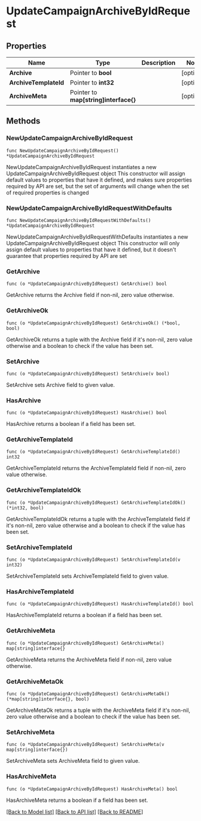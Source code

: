 # UpdateCampaignArchiveByIdRequest

## Properties

Name | Type | Description | Notes
------------ | ------------- | ------------- | -------------
**Archive** | Pointer to **bool** |  | [optional] 
**ArchiveTemplateId** | Pointer to **int32** |  | [optional] 
**ArchiveMeta** | Pointer to **map[string]interface{}** |  | [optional] 

## Methods

### NewUpdateCampaignArchiveByIdRequest

`func NewUpdateCampaignArchiveByIdRequest() *UpdateCampaignArchiveByIdRequest`

NewUpdateCampaignArchiveByIdRequest instantiates a new UpdateCampaignArchiveByIdRequest object
This constructor will assign default values to properties that have it defined,
and makes sure properties required by API are set, but the set of arguments
will change when the set of required properties is changed

### NewUpdateCampaignArchiveByIdRequestWithDefaults

`func NewUpdateCampaignArchiveByIdRequestWithDefaults() *UpdateCampaignArchiveByIdRequest`

NewUpdateCampaignArchiveByIdRequestWithDefaults instantiates a new UpdateCampaignArchiveByIdRequest object
This constructor will only assign default values to properties that have it defined,
but it doesn't guarantee that properties required by API are set

### GetArchive

`func (o *UpdateCampaignArchiveByIdRequest) GetArchive() bool`

GetArchive returns the Archive field if non-nil, zero value otherwise.

### GetArchiveOk

`func (o *UpdateCampaignArchiveByIdRequest) GetArchiveOk() (*bool, bool)`

GetArchiveOk returns a tuple with the Archive field if it's non-nil, zero value otherwise
and a boolean to check if the value has been set.

### SetArchive

`func (o *UpdateCampaignArchiveByIdRequest) SetArchive(v bool)`

SetArchive sets Archive field to given value.

### HasArchive

`func (o *UpdateCampaignArchiveByIdRequest) HasArchive() bool`

HasArchive returns a boolean if a field has been set.

### GetArchiveTemplateId

`func (o *UpdateCampaignArchiveByIdRequest) GetArchiveTemplateId() int32`

GetArchiveTemplateId returns the ArchiveTemplateId field if non-nil, zero value otherwise.

### GetArchiveTemplateIdOk

`func (o *UpdateCampaignArchiveByIdRequest) GetArchiveTemplateIdOk() (*int32, bool)`

GetArchiveTemplateIdOk returns a tuple with the ArchiveTemplateId field if it's non-nil, zero value otherwise
and a boolean to check if the value has been set.

### SetArchiveTemplateId

`func (o *UpdateCampaignArchiveByIdRequest) SetArchiveTemplateId(v int32)`

SetArchiveTemplateId sets ArchiveTemplateId field to given value.

### HasArchiveTemplateId

`func (o *UpdateCampaignArchiveByIdRequest) HasArchiveTemplateId() bool`

HasArchiveTemplateId returns a boolean if a field has been set.

### GetArchiveMeta

`func (o *UpdateCampaignArchiveByIdRequest) GetArchiveMeta() map[string]interface{}`

GetArchiveMeta returns the ArchiveMeta field if non-nil, zero value otherwise.

### GetArchiveMetaOk

`func (o *UpdateCampaignArchiveByIdRequest) GetArchiveMetaOk() (*map[string]interface{}, bool)`

GetArchiveMetaOk returns a tuple with the ArchiveMeta field if it's non-nil, zero value otherwise
and a boolean to check if the value has been set.

### SetArchiveMeta

`func (o *UpdateCampaignArchiveByIdRequest) SetArchiveMeta(v map[string]interface{})`

SetArchiveMeta sets ArchiveMeta field to given value.

### HasArchiveMeta

`func (o *UpdateCampaignArchiveByIdRequest) HasArchiveMeta() bool`

HasArchiveMeta returns a boolean if a field has been set.


[[Back to Model list]](../README.md#documentation-for-models) [[Back to API list]](../README.md#documentation-for-api-endpoints) [[Back to README]](../README.md)


